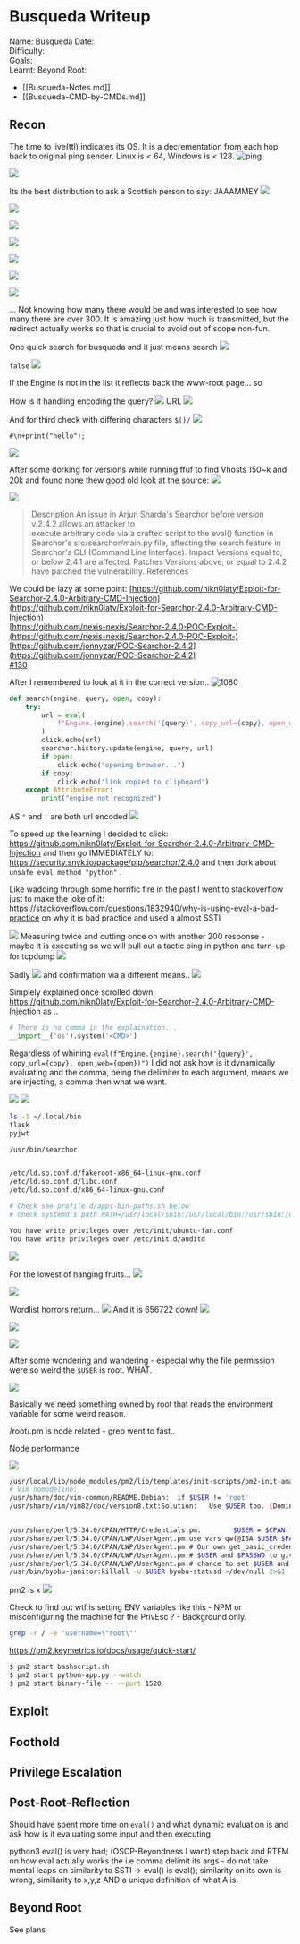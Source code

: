 # Busqueda Writeup

Name: Busqueda
Date:  
Difficulty:  
Goals:  
Learnt:
Beyond Root:

- [[Busqueda-Notes.md]]
- [[Busqueda-CMD-by-CMDs.md]]

## Recon

The time to live(ttl) indicates its OS. It is a decrementation from each hop back to original ping sender. Linux is < 64, Windows is < 128.
![ping](HackTheBox/Retired-Machines/Busqueda/Screenshots/ping.png)

![](hostname-nmapscan.png)

Its the best distribution to ask a Scottish person to say: JAAAMMEY
![](JAMMY.png)


![](searchforwtfisbusquedas.png)

![](emptyredirectparameter.png)


![](redirectforid.png)

![](youtube-headers.png)

![](more-youtube-headers.png)

![](onecss-elementatatime.png)

... Not knowing how many there would be and was interested to see how many there are over 300. It is amazing just how much is transmitted, but the redirect actually works so that is crucial to avoid out of scope non-fun. 

One quick search for busqueda and it just means search
![](spanishforsearch.png)

`false` 
![](WERKZEUG.png)


If the Engine is not in the list it reflects back the www-root page... so

How is it handling encoding the query?
![](WERKZEUG.png)
URL
![](badcharsprimilary2.png)

And for third check with differing characters `$()/`
![](encodethisyoub.png)

```
#\n+print("hello");
```

![](searchingfortheconsoleonsearcherhtb.png)

After some dorking for versions while running ffuf to find Vhosts 150~k and 20k and found none thew good old look at the source: 
![](shouldhavecurledoutthesource.png)

![](evalinjection.png)

> Description
 An issue in Arjun Sharda's Searchor before version v.2.4.2 allows an attacker to  
 execute arbitrary code via a crafted script to the eval() function in Searchor's src/searchor/main.py file, affecting the search feature in Searchor's CLI (Command Line Interface).
> Impact
> Versions equal to, or below 2.4.1 are affected.
> Patches
 Versions above, or equal to 2.4.2 have patched the vulnerability.
  References

We could be lazy at some point:
[https://github.com/nikn0laty/Exploit-for-Searchor-2.4.0-Arbitrary-CMD-Injection](https://github.com/nikn0laty/Exploit-for-Searchor-2.4.0-Arbitrary-CMD-Injection)  
[https://github.com/nexis-nexis/Searchor-2.4.0-POC-Exploit-](https://github.com/nexis-nexis/Searchor-2.4.0-POC-Exploit-)  
[https://github.com/jonnyzar/POC-Searchor-2.4.2](https://github.com/jonnyzar/POC-Searchor-2.4.2)  
[#130](https://github.com/ArjunSharda/Searchor/pull/130)

After I remembered to look at it in the correct version..
![1080](evalinpre2v4v1.png)

```python
def search(engine, query, open, copy):
    try:
        url = eval(
            f"Engine.{engine}.search('{query}', copy_url={copy}, open_web={open})"
        )
        click.echo(url)
        searchor.history.update(engine, query, url)
        if open:
            click.echo("opening browser...")
        if copy:
            click.echo("link copied to clipboard")
    except AttributeError:
        print("engine not recognized")


```

AS `"` and `'` are both url encoded
![](considerthefstring.png)

To speed up the learning I decided to click: https://github.com/nikn0laty/Exploit-for-Searchor-2.4.0-Arbitrary-CMD-Injection and then go IMMEDIATELY to: https://security.snyk.io/package/pip/searchor/2.4.0 and then dork about ` unsafe eval method "python"` .

Like wadding through some horrific fire in the past I went to stackoverflow just to make the joke of it: https://stackoverflow.com/questions/1832940/why-is-using-eval-a-bad-practice on why it is bad practice and used a almost SSTI 

![](triedalmostsstipayload.png)
Measuring twice and cutting once on with another 200 response - maybe it is executing so we will pull out a tactic ping in python and turn-up-for tcpdump 
![](norefelctionisgoodreflectioninthiscase.png)

Sadly
![](HackTheBox/Retired-Machines/Busqueda/Screenshots/PONG.png)
and confirmation via a different means..
![](sadHELLO.png)

Simplely explained once scrolled down: https://github.com/nikn0laty/Exploit-for-Searchor-2.4.0-Arbitrary-CMD-Injection as ..
```python
# There is no comma in the explaination...
__import__('os').system('<CMD>')
```

Regardless of whining 
`eval(f"Engine.{engine}.search('{query}', copy_url={copy}, open_web={open})")`  I did not ask how is it dynamically evaluating and the comma, being the delimiter to each argument, means we are injecting, a comma then what we want.

![](usingtheexploit.png)
![](instructionsunclearmemenotvalid.png)
```bash
ls -1 ~/.local/bin
flask
pyjwt

/usr/bin/searchor


/etc/ld.so.conf.d/fakeroot-x86_64-linux-gnu.conf
/etc/ld.so.conf.d/libc.conf
/etc/ld.so.conf.d/x86_64-linux-gnu.conf

# Check see profile.d/apps-bin-paths.sh below
# check systemd's path PATH=/usr/local/sbin:/usr/local/bin:/usr/sbin:/usr/bin:/sbin:/bin:/snap/bin

You have write privileges over /etc/init/ubuntu-fan.conf
You have write privileges over /etc/init.d/auditd
```
![](reallyreally.png)

For the lowest of hanging fruits...
![](codyrootpasswdfailed.png)

![](gitEEEEEEEEEEAAAAAAASPORTSITSWORDLISTPAIN.png)

Wordlist horrors return...
![](giteaAAARG.png)
And it is 656722 down! 
![](656722.png)

![](127001.png)


![](giteaversion.png)

After some wondering and wandering - especial why the file permission were so weird the `$USER` is root. WHAT.

![](weENVroot.png)

Basically we need something owned by root that reads the environment variable for some weird reason. 

/root/.pm is node related - grep went to fast..

Node performance


![](greppingalltheDOLLARROOTs.png)

```bash
/usr/local/lib/node_modules/pm2/lib/templates/init-scripts/pm2-init-amazon.sh:    su - $USER -c "PATH=$PATH; PM2_HOME=$PM2_HOME $*"
# Vim nomodeline:
/usr/share/doc/vim-common/README.Debian:  if $USER != 'root'
/usr/share/vim/vim82/doc/version8.txt:Solution:   Use $USER too. (Dominique Pelle, closes #3407)


/usr/share/perl/5.34.0/CPAN/HTTP/Credentials.pm:        $USER = $CPAN::Config->{username};
/usr/share/perl/5.34.0/CPAN/LWP/UserAgent.pm:use vars qw(@ISA $USER $PASSWD $SETUPDONE);
/usr/share/perl/5.34.0/CPAN/LWP/UserAgent.pm:# Our own get_basic_credentials sets $USER and $PASSWD, two globals.
/usr/share/perl/5.34.0/CPAN/LWP/UserAgent.pm:# $USER and $PASSWD to give the get_basic_credentials routine another
/usr/share/perl/5.34.0/CPAN/LWP/UserAgent.pm:# chance to set $USER and $PASSWD.
/usr/bin/byobu-janitor:killall -u $USER byobu-statusd >/dev/null 2>&1 || true
```

pm2 is x
![](uiddoesnotmatter.png)

Check to find out wtf is setting ENV variables like this - NPM or misconfiguring the machine for the PrivEsc ? - Background only.
```bash
grep -r / -e 'username=\"root\"'
```

https://pm2.keymetrics.io/docs/usage/quick-start/
```bash
$ pm2 start bashscript.sh
$ pm2 start python-app.py --watch
$ pm2 start binary-file -- --port 1520
```

## Exploit

## Foothold

## Privilege Escalation

## Post-Root-Reflection  

Should have spent more time on `eval()` and what dynamic evaluation is and ask how is it evaluating some input and then executing 

python3 eval() is very bad; (OSCP-Beyondness I want) step back and RTFM on how eval actually works the i.e comma delimit its args - do not take mental leaps on similarity to SSTI -> eval() is eval(); similarity on its own is wrong, similiarity to x,y,z AND a unique definition  of what A is.


## Beyond Root

See plans
